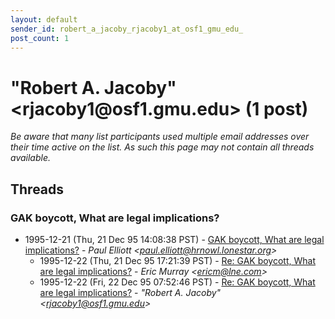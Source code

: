 ```yaml
---
layout: default
sender_id: robert_a_jacoby_rjacoby1_at_osf1_gmu_edu_
post_count: 1
---
```


# "Robert A. Jacoby" <rjacoby1<span>@</span>osf1.gmu.edu> (1 post)

_Be aware that many list participants used multiple email addresses over their time active on the list. As such this page may not contain all threads available._

## Threads

### GAK boycott, What are legal implications?
+ 1995-12-21 (Thu, 21 Dec 95 14:08:38 PST) - [GAK boycott, What are legal implications?](/archive/1995/12/be262e6d87055038262c8fb3ac8c052b488ef2dc71cbeca57ae32e53f04974e2) - _Paul Elliott \<paul.elliott@hrnowl.lonestar.org\>_
  + 1995-12-22 (Thu, 21 Dec 95 17:21:39 PST) - [Re: GAK boycott, What are legal implications?](/archive/1995/12/e8e335b0984167a0f3249d1b80b0ecdc08dd1c4b878eb1b1285a5236be23d77e) - _Eric Murray \<ericm@lne.com\>_
  + 1995-12-22 (Fri, 22 Dec 95 07:52:46 PST) - [Re: GAK boycott, What are legal implications?](/archive/1995/12/4103a0009f521e6f5f61a55d05a39e7c01992c45a060490c046a6e3cae5b1696) - _"Robert A. Jacoby" \<rjacoby1@osf1.gmu.edu\>_


